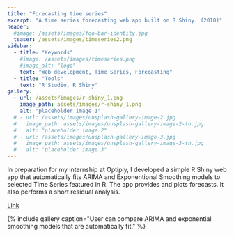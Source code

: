 ```yaml
---
title: "Forecasting time series"
excerpt: "A time series forecasting web app built on R Shiny. (2018)"
header:
  #image: /assets/images/foo-bar-identity.jpg
  teaser: /assets/images/timeseries2.png
sidebar:
  - title: "Keywords"
    #image: /assets/images/timeseries.png
    #image_alt: "logo"
    text: "Web development, Time Series, Forecasting"
  - title: "Tools"
    text: "R Studio, R Shiny"
gallery:
  - url: /assets/images/r-shiny_1.png
    image_path: assets/images/r-shiny_1.png
    alt: "placeholder image 1"
  # - url: /assets/images/unsplash-gallery-image-2.jpg
  #   image_path: assets/images/unsplash-gallery-image-2-th.jpg
  #   alt: "placeholder image 2"
  # - url: /assets/images/unsplash-gallery-image-3.jpg
  #   image_path: assets/images/unsplash-gallery-image-3-th.jpg
  #   alt: "placeholder image 3"
---
```


In preparation for my internship at Optiply, I developed a simple R Shiny web app that automatically fits ARIMA and Exponentional Smoothing models to selected Time Series featured in R. The app provides and plots forecasts. It also performs a short residual analysis.

[Link](https://ggiannarakis.shinyapps.io/project/)

{% include gallery caption="User can compare ARIMA and exponential smoothing models that are automatically fit." %}
